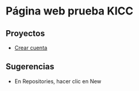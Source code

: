 # Página web prueba KICC

## Proyectos
- [Crear cuenta](https://github.com/join?source_repo=nicolasserrano%2FCS)

## Sugerencias
- En Repositories, hacer clic en New


